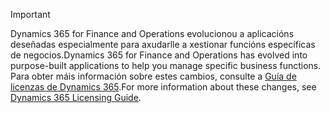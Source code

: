 > [!IMPORTANT]
> <span data-ttu-id="673b3-101">Dynamics 365 for Finance and Operations evolucionou a aplicacións deseñadas especialmente para axudarlle a xestionar funcións específicas de negocios.</span><span class="sxs-lookup"><span data-stu-id="673b3-101">Dynamics 365 for Finance and Operations has evolved into purpose-built applications to help you manage specific business functions.</span></span> <span data-ttu-id="673b3-102">Para obter máis información sobre estes cambios, consulte a [Guía de licenzas de Dynamics 365](https://mbs.microsoft.com/Files/public/365/Dynamics365LicensingGuide.pdf).</span><span class="sxs-lookup"><span data-stu-id="673b3-102">For more information about these changes, see [Dynamics 365 Licensing Guide](https://mbs.microsoft.com/Files/public/365/Dynamics365LicensingGuide.pdf).</span></span>
 
